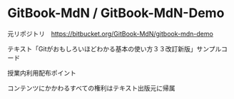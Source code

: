 # GitBook-MdN / GitBook-MdN-Demo
元リポジトリ　https://bitbucket.org/GitBook-MdN/gitbook-mdn-demo

テキスト「Gitがおもしろいほどわかる基本の使い方３３改訂新版」サンプルコード

授業内利用配布ポイント

コンテンツにかかわるすべての権利はテキスト出版元に帰属
